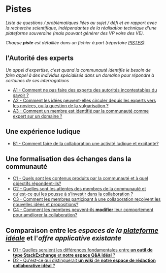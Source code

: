 Pistes
======

*Liste de questions / problématiques liées au sujet / défi et en rapport avec la recherche scientifique, indépendantes de la réalisation technique d'une plateforme souveraine (mais pouvant générer des VP voire des VE).*

*Chaque __piste__ est détaillée dans un fichier à part (répertoire [PISTES](PISTES)).*

## l'Autorité des experts
*Un appel d'expertise, c'est quand la communauté identifie le besoin de faire appel à des individus spécialisés dans un domaine pour répondre à certaines de ses interrogations*

* [A1 - Comment ne pas faire des experts des autorités incontestables du savoir ?](PISTES/A1.html)
* [A2 - Comment les idées peuvent-elles circuler depuis les experts vers les novices, ou la question de la vulgarisation ?](PISTES/A2.html)
* [A3 - Comment un membre est identifié par la communauté comme expert sur un domaine ?](PISTES/A3.html)

## Une expérience ludique

* [B1 - Comment faire de la collaboration une activité ludique et excitante?](PISTES/B1.html)

## Une formalisation des échanges dans la communauté

* [C1 - Quels sont les contenus produits par la communauté et à quel objectifs répondent-ils?](PISTES/C1.html)
* [C2 - Quelles sont les attentes des membres de la communauté et qu'est-ce qui les pousse à s'investir dans la collaboration ?](PISTES/C2.html)
* [C3 - Comment les membres participant à une collaboration reçoivent les nouvelles idées et propositions?](PISTES/C3.html)
* [C4 - Comment les membres peuvent-ils **modifier** leur comportement pour améliorer la collaboration?](PISTES/C4.html)

## Comparaison entre les *espaces de la [plateforme idéale](DEFINITIONS.html#1.f)* et l'*offre applicative existante*

* [D1 - Quelles seraient les différences fondamentales entre **un outil de type StackExchange** et **notre espace Q&A idéal** ?](PISTES/D1.html)
* [D2 - Qu'est-ce qui distinguerait **un wiki** de **notre espace de rédaction collaborative idéal** ?](PISTES/D2.html)

